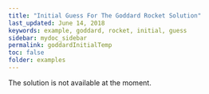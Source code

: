 ```yaml
---
title: "Initial Guess For The Goddard Rocket Solution"
last_updated: June 14, 2018
keywords: example, goddard, rocket, initial, guess
sidebar: mydoc_sidebar
permalink: goddardInitialTemp
toc: false
folder: examples
---
```

The solution is not available at the moment.
